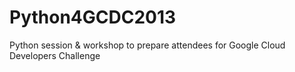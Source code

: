 Python4GCDC2013
===============

Python session &amp; workshop to prepare attendees for Google Cloud Developers Challenge
